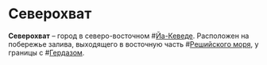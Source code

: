 # Северохват

**Северохват** – город в северо-восточном #[Йа-Кеведе](locations/jah-keved). Расположен на побережье залива, выходящего в восточную часть #[Решийского моря](locations/reshi-sea), у границы с #[Гердазом](locations/herdaz).
